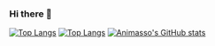 
### Hi there 👋
[![Top Langs](https://github-readme-stats.vercel.app/api/top-langs/?username=Animasso&langs_count=8)](https://github.com/Animasso/github-readme-stats)
[![Top Langs](https://github-readme-stats.vercel.app/api/top-langs/?username=Animasso&layout=compact)](https://github.com/Animasso/github-readme-stats)
[![Animasso's GitHub stats](https://github-readme-stats.vercel.app/api?username=Animasso)](https://github.com/Animasso/github-readme-stats)
<!--
**Animasso/Animasso** is a ✨ _special_ ✨ repository because its `README.md` (this file) appears on your GitHub profile.

Here are some ideas to get you started:

- 🔭 I’m currently working on ...
- 🌱 I’m currently learning ...
- 👯 I’m looking to collaborate on ...
- 🤔 I’m looking for help with ...
- 💬 Ask me about ...
- 📫 How to reach me: ...
- 😄 Pronouns: ...
- ⚡ Fun fact: ...
-->
